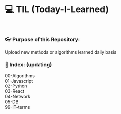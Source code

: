 # 💻 TIL (Today-I-Learned)

<br>

### 👓 Purpose of this Repository: 
Upload new methods or algorithms learned daily basis


### 🔖 Index: (updating)
00-Algorithms<br>
01-Javascript<br>
02-Python<br>
03-React<br>
04-Network<br>
05-DB<br>
99-IT-terms
